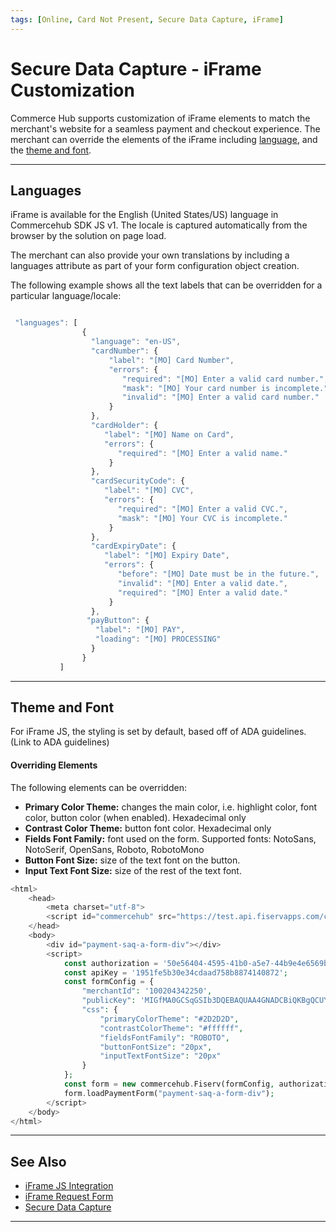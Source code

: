 ```yaml
---
tags: [Online, Card Not Present, Secure Data Capture, iFrame]
---
```


# Secure Data Capture - iFrame Customization

Commerce Hub supports customization of iFrame elements to match the merchant's website for a seamless payment and checkout experience. The merchant can override the elements of the iFrame including [language](#languages), and the [theme and font](#theme-and-font).

---

## Languages

iFrame is available for the English (United States/US) language in Commercehub SDK JS v1. The locale is captured automatically from the browser by the solution on page load.

The merchant can also provide your own translations by including a languages attribute as part of your form configuration object creation. 


The following example shows all the text labels that can be overridden for a particular language/locale:

```javascript

 "languages": [
                {
                  "language": "en-US",
                  "cardNumber": {
                      "label": "[MO] Card Number",
                      "errors": {
                         "required": "[MO] Enter a valid card number.",
                         "mask": "[MO] Your card number is incomplete.",
                         "invalid": "[MO] Enter a valid card number."
                      }
                  },
                  "cardHolder": {
                     "label": "[MO] Name on Card",
                     "errors": {
                        "required": "[MO] Enter a valid name."
                      }
                  },
                  "cardSecurityCode": {
                     "label": "[MO] CVC",
                     "errors": {
                        "required": "[MO] Enter a valid CVC.",
                        "mask": "[MO] Your CVC is incomplete."
                      }
                  },
                  "cardExpiryDate": {
                     "label": "[MO] Expiry Date",
                     "errors": {
                        "before": "[MO] Date must be in the future.",
                        "invalid": "[MO] Enter a valid date.",
                        "required": "[MO] Enter a valid date."
                      }
                  },
                 "payButton": {
                   "label": "[MO] PAY",
                   "loading": "[MO] PROCESSING"
                  }
                }
           ]

```

---


## Theme and Font

For iFrame JS, the styling is set by default, based off of ADA guidelines. (Link to ADA guidelines)


#### Overriding Elements
The following elements can be overridden:

- **Primary Color Theme:** changes the main color, i.e. highlight color, font color, button color (when enabled). Hexadecimal only
- **Contrast Color Theme:** button font color. Hexadecimal only
- **Fields Font Family:** font used on the form. Supported fonts: NotoSans, NotoSerif, OpenSans, Roboto, RobotoMono
- **Button Font Size:** size of the text font on the button.
- **Input Text Font Size:** size of the rest of the text font.

``` php
<html>
    <head>
        <meta charset="utf-8">
        <script id="commercehub" src="https://test.api.fiservapps.com/ch/js/commercehub-client-sdk.js"></script>
    </head>
    <body>
        <div id="payment-saq-a-form-div"></div>
        <script>
            const authorization = '50e56404-4595-41b0-a5e7-44b9e4e6569b';
            const apiKey = '1951fe5b30e34cdaad758b8874140872'; 
            const formConfig = {
                "merchantId": '100204342250',
                "publicKey": 'MIGfMA0GCSqGSIb3DQEBAQUAA4GNADCBiQKBgQCUYMJPHx8HLM1hUGNr1WOteYFt+PC0RZTpSeOcMhyQreTcfSwNi75wRR0k+QvMk4u8fm8A/Vq7tRU+LRbSTiFuSDJqszQGybm1LWoDoYuTD3QkF8r3Ej1VkhR7nBB8jlK+tpbWsigF3PeWUmfVEIA/qfLKhNDpUY71lyw8pxZTfwIDAQAB=',
                "css": {
                    "primaryColorTheme": "#2D2D2D",
                    "contrastColorTheme": "#ffffff",
                    "fieldsFontFamily": "ROBOTO",
                    "buttonFontSize": "20px",
                    "inputTextFontSize": "20px"
                }
            };
            const form = new commercehub.Fiserv(formConfig, authorization, apiKey);
            form.loadPaymentForm("payment-saq-a-form-div");
        </script>
    </body>
</html>

```
---

## See Also

- [iFrame JS Integration](?path=docs/Online-Mobile-Digital/Secure-Data-Capture/iFrame-JS/iFrame-JS.md)
- [iFrame Request Form](?path=docs/Online-Mobile-Digital/Secure-Data-Capture/iFrame-JS/iFrame-Request.md)
- [Secure Data Capture](?path=docs/Online-Mobile-Digital/Secure-Data-Capture/Secure-Data-Capture.md)

---
